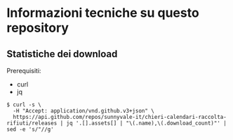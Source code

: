 # Informazioni tecniche su questo repository

## Statistiche dei download

Prerequisiti:

- curl
- jq

```console
$ curl -s \
  -H "Accept: application/vnd.github.v3+json" \
  https://api.github.com/repos/sunnyvale-it/chieri-calendari-raccolta-rifiuti/releases | jq '.[].assets[] | "\(.name),\(.download_count)"' | sed -e 's/"//g'
```